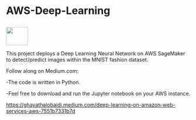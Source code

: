 # AWS-Deep-Learning <p>
   <img src="https://user-images.githubusercontent.com/37382927/110361629-24708100-7ff5-11eb-8214-b92c2696f2eb.png" width="60" height="50">
</p>

This project deploys a Deep Learning Neural Network on AWS SageMaker to detect/predict images within the MNIST fashion dataset.

Follow along on Medium.com: 

-The code is written in Python.

-Feel free to download and run the Jupyter notebook on your AWS instance.

https://ghayathalobaidi.medium.com/deep-learning-on-amazon-web-services-aws-7551b7331b7d
